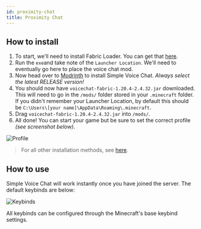 ```yaml
---
id: proximity-chat
title: Proximity Chat
---
```


## How to install
1. To start, we'll need to install Fabric Loader. You can get that [here](https://fabricmc.net/use/installer/).
2. Run the `exe`and take note of the `Launcher Location`. We'll need to eventually go here to place the voice chat mod.
3. Now head over to [Modrinth](https://modrinth.com/plugin/simple-voice-chat/versions?l=fabric&c=release) to install Simple Voice Chat. *Always select the latest RELEASE version!*
4. You should now have `voicechat-fabric-1.20.4-2.4.32.jar` downloaded. This will need to go in the `/mods/` folder stored in your `.minecraft` folder. If you didn't remember your Launcher Location, by default this should be `C:\Users\[your name]\AppData\Roaming\.minecraft`. 
5. Drag `voicechat-fabric-1.20.4-2.4.32.jar` into `/mods/`.
6. All done! You can start your game but be sure to set the correct profile *(see screenshot below)*.
   
![Profile](https://cloud.haven-smp.net/index.php/apps/files_sharing/publicpreview/9fbMsTDweGkcQBy?file=/&fileId=2845&x=1920&y=974&a=true&etag=aac567445ed7b751a64b2b56308c606e)

> For all other installation methods, see [here](https://modrepo.de/minecraft/voicechat/wiki/installation).

## How to use
Simple Voice Chat will work instantly once you have joined the server. The default keybinds are below:

![Keybinds](https://cloud.haven-smp.net/index.php/apps/files_sharing/publicpreview/5DsHWziwJNxyJEF?file=/&fileId=2857&x=1920&y=974&a=true&etag=9c1327f852094d2e73ad49da5549e45e)

All keybinds can be configured through the Minecraft's base keybind settings.
